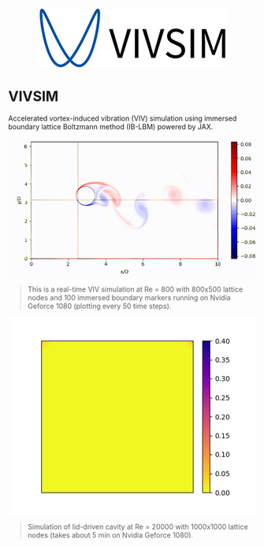 <p align="center">
<img src ="assets/vivsim.svg"/>
</p>

# VIVSIM 

Accelerated vortex-induced vibration (VIV) simulation using immersed boundary lattice Boltzmann method (IB-LBM) powered by JAX.

<p align="center">
    <img src ="assets/viv.gif"/>
</p>

> This is a real-time VIV simulation at Re = 800 with 800x500 lattice nodes and 100 immersed boundary markers running on Nvidia Geforce 1080 (plotting every 50 time steps).


<p align="center">
    <img src ="assets/ldc.gif"/>
</p>

> Simulation of lid-driven cavity at Re = 20000 with 1000x1000 lattice nodes (takes about 5 min on Nvidia Geforce 1080).
